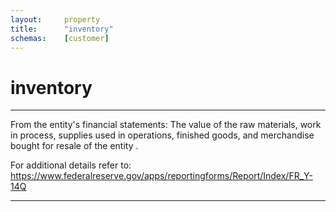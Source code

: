 ```yaml
---
layout:     property
title:      "inventory"
schemas:    [customer]
---
```


# inventory

---

From the entity's financial statements: The value of the raw materials, work in process, supplies used in operations, finished goods, and merchandise bought for resale of the entity .

For additional details refer to: https://www.federalreserve.gov/apps/reportingforms/Report/Index/FR_Y-14Q

--- 